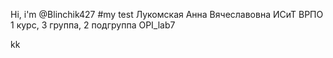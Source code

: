 Hi, i'm @Blinchik427
#my test 
Лукомская
Анна
Вячеславовна
ИСиТ
ВРПО
1 курс, 3 группа, 2 подгруппа OPI_lab7

kk 
